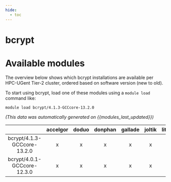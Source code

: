 ```yaml
---
hide:
  - toc
---
```


bcrypt
======

# Available modules


The overview below shows which bcrypt installations are available per HPC-UGent Tier-2 cluster, ordered based on software version (new to old).

To start using bcrypt, load one of these modules using a `module load` command like:

```shell
module load bcrypt/4.1.3-GCCcore-13.2.0
```

*(This data was automatically generated on {{modules_last_updated}})*

| |accelgor|doduo|donphan|gallade|joltik|litleo|shinx|
| :---: | :---: | :---: | :---: | :---: | :---: | :---: | :---: |
|bcrypt/4.1.3-GCCcore-13.2.0|x|x|x|x|x|x|x|
|bcrypt/4.0.1-GCCcore-12.3.0|x|x|x|x|x|x|x|
